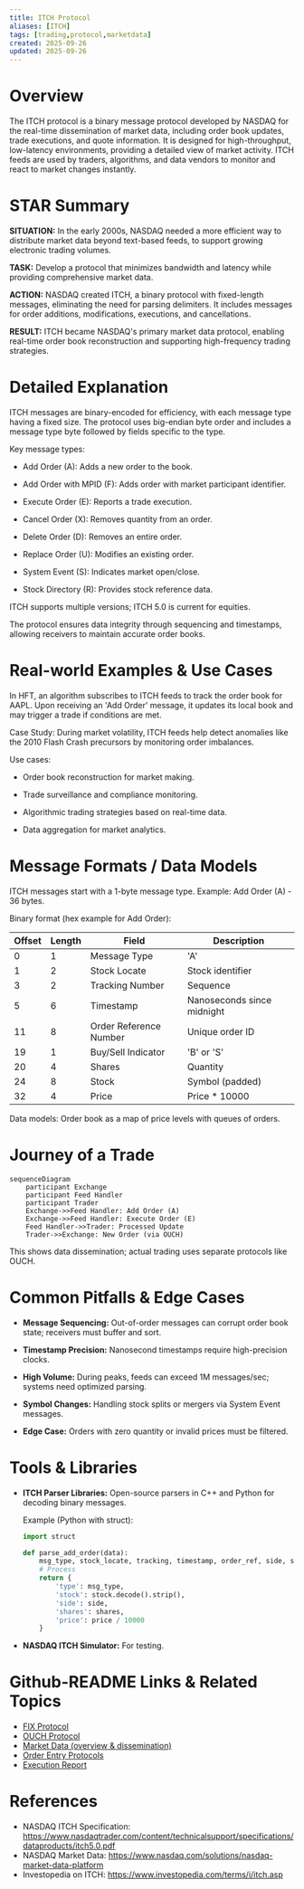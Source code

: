 ```yaml
---
title: ITCH Protocol
aliases: [ITCH]
tags: [trading,protocol,marketdata]
created: 2025-09-26
updated: 2025-09-26
---
```


# Overview

The ITCH protocol is a binary message protocol developed by NASDAQ for the real-time dissemination of market data, including order book updates, trade executions, and quote information. It is designed for high-throughput, low-latency environments, providing a detailed view of market activity. ITCH feeds are used by traders, algorithms, and data vendors to monitor and react to market changes instantly.

# STAR Summary

**SITUATION:** In the early 2000s, NASDAQ needed a more efficient way to distribute market data beyond text-based feeds, to support growing electronic trading volumes.

**TASK:** Develop a protocol that minimizes bandwidth and latency while providing comprehensive market data.

**ACTION:** NASDAQ created ITCH, a binary protocol with fixed-length messages, eliminating the need for parsing delimiters. It includes messages for order additions, modifications, executions, and cancellations.

**RESULT:** ITCH became NASDAQ's primary market data protocol, enabling real-time order book reconstruction and supporting high-frequency trading strategies.

# Detailed Explanation

ITCH messages are binary-encoded for efficiency, with each message type having a fixed size. The protocol uses big-endian byte order and includes a message type byte followed by fields specific to the type.

Key message types:

- Add Order (A): Adds a new order to the book.

- Add Order with MPID (F): Adds order with market participant identifier.

- Execute Order (E): Reports a trade execution.

- Cancel Order (X): Removes quantity from an order.

- Delete Order (D): Removes an entire order.

- Replace Order (U): Modifies an existing order.

- System Event (S): Indicates market open/close.

- Stock Directory (R): Provides stock reference data.

ITCH supports multiple versions; ITCH 5.0 is current for equities.

The protocol ensures data integrity through sequencing and timestamps, allowing receivers to maintain accurate order books.

# Real-world Examples & Use Cases

In HFT, an algorithm subscribes to ITCH feeds to track the order book for AAPL. Upon receiving an 'Add Order' message, it updates its local book and may trigger a trade if conditions are met.

Case Study: During market volatility, ITCH feeds help detect anomalies like the 2010 Flash Crash precursors by monitoring order imbalances.

Use cases:

- Order book reconstruction for market making.

- Trade surveillance and compliance monitoring.

- Algorithmic trading strategies based on real-time data.

- Data aggregation for market analytics.

# Message Formats / Data Models

ITCH messages start with a 1-byte message type. Example: Add Order (A) - 36 bytes.

Binary format (hex example for Add Order):

| Offset | Length | Field | Description |
|--------|--------|-------|-------------|
| 0 | 1 | Message Type | 'A' |
| 1 | 2 | Stock Locate | Stock identifier |
| 3 | 2 | Tracking Number | Sequence |
| 5 | 6 | Timestamp | Nanoseconds since midnight |
| 11 | 8 | Order Reference Number | Unique order ID |
| 19 | 1 | Buy/Sell Indicator | 'B' or 'S' |
| 20 | 4 | Shares | Quantity |
| 24 | 8 | Stock | Symbol (padded) |
| 32 | 4 | Price | Price * 10000 |

Data models: Order book as a map of price levels with queues of orders.

# Journey of a Trade

```mermaid
sequenceDiagram
    participant Exchange
    participant Feed Handler
    participant Trader
    Exchange->>Feed Handler: Add Order (A)
    Exchange->>Feed Handler: Execute Order (E)
    Feed Handler->>Trader: Processed Update
    Trader->>Exchange: New Order (via OUCH)
```

This shows data dissemination; actual trading uses separate protocols like OUCH.

# Common Pitfalls & Edge Cases

- **Message Sequencing:** Out-of-order messages can corrupt order book state; receivers must buffer and sort.

- **Timestamp Precision:** Nanosecond timestamps require high-precision clocks.

- **High Volume:** During peaks, feeds can exceed 1M messages/sec; systems need optimized parsing.

- **Symbol Changes:** Handling stock splits or mergers via System Event messages.

- **Edge Case:** Orders with zero quantity or invalid prices must be filtered.

# Tools & Libraries

- **ITCH Parser Libraries:** Open-source parsers in C++ and Python for decoding binary messages.

  Example (Python with struct):

  ```python
  import struct

  def parse_add_order(data):
      msg_type, stock_locate, tracking, timestamp, order_ref, side, shares, stock, price = struct.unpack('>cHHQ QB 8s I', data)
      # Process
      return {
          'type': msg_type,
          'stock': stock.decode().strip(),
          'side': side,
          'shares': shares,
          'price': price / 10000
      }
  ```

- **NASDAQ ITCH Simulator:** For testing.

# Github-README Links & Related Topics

- [FIX Protocol](../fix-protocol/README.md)
- [OUCH Protocol](../ouch-protocol/README.md)
- [Market Data (overview & dissemination)](../market-data-overview-and-dissemination/README.md)
- [Order Entry Protocols](../order-entry-protocols/README.md)
- [Execution Report](../execution-report/README.md)

# References

- NASDAQ ITCH Specification: https://www.nasdaqtrader.com/content/technicalsupport/specifications/dataproducts/itch5.0.pdf
- NASDAQ Market Data: https://www.nasdaq.com/solutions/nasdaq-market-data-platform
- Investopedia on ITCH: https://www.investopedia.com/terms/i/itch.asp